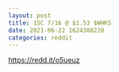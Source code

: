 ```yaml
--- 
layout: post 
title: 15C 7/16 @ $1.53 $WHKS 
date: 2021-06-22 1624388228 
categories: reddit 
--- 
```

https://redd.it/o5ueuz